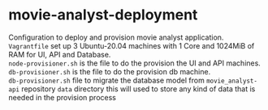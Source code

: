# movie-analyst-deployment

Configuration to deploy and provision movie analyst application.  
`Vagrantfile` set up 3 Ubuntu-20.04 machines with 1 Core and 1024MiB of RAM for UI, API and Database.  
`node-provisioner.sh` is the file to do the provision the UI and API machines.  
`db-provisioner.sh` is the file to do the provision db machine.  
`db-provisioner.sh` file to migrate the database model from `movie_analyst-api` repository 
`data` directory this will used to store any kind of data that is needed in the provision process
